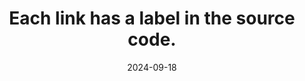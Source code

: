 ---
N: '131'
Rubrique: Liens
title: Each link has a label in the source code. 
abstract: 
categories: ["Links"]
agrege: O4131-E039
opquast: '4 131'
indiceebook: '39'
description: "Rule n° 039"
before: "038"
weight: "039"
after: "040"
actif: '1'
layout: rules
date: 2024-09-18
tags: ["", ""]
objectif: ["", ""]
Meo: [""]
Controle: [""
]
Source: ["Opquast"]
Referentiel: [""]
Steps: ["", ""]
---